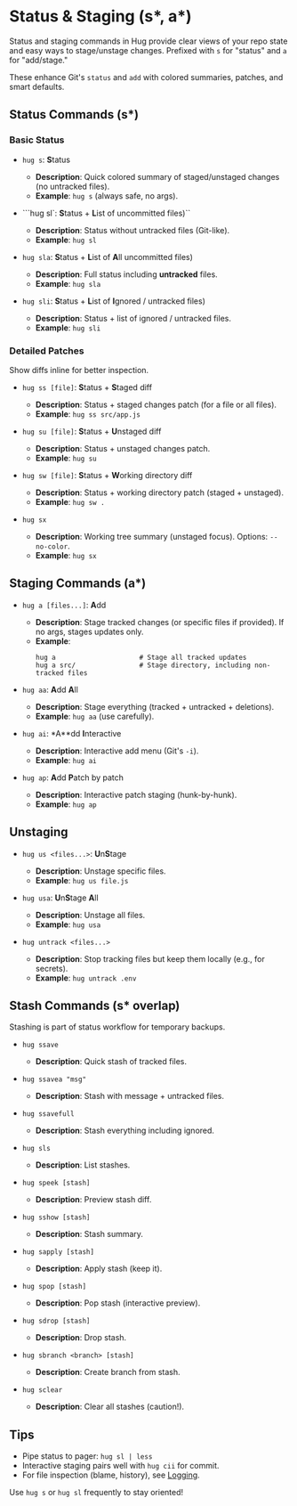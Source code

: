 # Status & Staging (s*, a*)

Status and staging commands in Hug provide clear views of your repo state and easy ways to stage/unstage changes. Prefixed with `s` for "status" and `a` for "add/stage."

These enhance Git's `status` and `add` with colored summaries, patches, and smart defaults.

## Status Commands (s*)

### Basic Status
- `hug s`: **S**tatus 
  - **Description**: Quick colored summary of staged/unstaged changes (no untracked files).
  - **Example**: `hug s` (always safe, no args).

- ```hug sl`: **S**tatus + **L**ist of uncommitted files)``
  - **Description**: Status without untracked files (Git-like).
  - **Example**: `hug sl`

- `hug sla`: **S**tatus + **L**ist of **A**ll uncommitted files)
  - **Description**: Full status including **untracked** files.
  - **Example**: `hug sla`

- `hug sli`: **S**tatus + **L**ist of **I**gnored / untracked files)
  - **Description**: Status + list of ignored / untracked files.
  - **Example**: `hug sli`

### Detailed Patches
Show diffs inline for better inspection.

- `hug ss [file]`: **S**tatus + **S**taged diff
  - **Description**: Status + staged changes patch (for a file or all files).
  - **Example**: `hug ss src/app.js`

- `hug su [file]`: **S**tatus + **U**nstaged diff
  - **Description**: Status + unstaged changes patch.
  - **Example**: `hug su`

- `hug sw [file]`: **S**tatus + **W**orking directory diff
  - **Description**: Status + working directory patch (staged + unstaged).
  - **Example**: `hug sw .`

- `hug sx`
  - **Description**: Working tree summary (unstaged focus). Options: `--no-color`.
  - **Example**: `hug sx`

## Staging Commands (a*)

- `hug a [files...]`: **A**dd
  - **Description**: Stage tracked changes (or specific files if provided). If no args, stages updates only.
  - **Example**:
    ```
    hug a                     # Stage all tracked updates
    hug a src/                # Stage directory, including non-tracked files
    ```

- `hug aa`: **A**dd **A**ll
  - **Description**: Stage everything (tracked + untracked + deletions).
  - **Example**: `hug aa` (use carefully).

- `hug ai`: *A**dd **I**nteractive
  - **Description**: Interactive add menu (Git's `-i`).
  - **Example**: `hug ai`

- `hug ap`: **A**dd **P**atch by patch
  - **Description**: Interactive patch staging (hunk-by-hunk).
  - **Example**: `hug ap`

## Unstaging
- `hug us <files...>`: **U**n**S**tage
  - **Description**: Unstage specific files.
  - **Example**: `hug us file.js`

- `hug usa`: **U**n**S**tage **A**ll
  - **Description**: Unstage all files.
  - **Example**: `hug usa`

- `hug untrack <files...>`
  - **Description**: Stop tracking files but keep them locally (e.g., for secrets).
  - **Example**: `hug untrack .env`

## Stash Commands (s* overlap)
Stashing is part of status workflow for temporary backups.

- `hug ssave`
  - **Description**: Quick stash of tracked files.

- `hug ssavea "msg"`
  - **Description**: Stash with message + untracked files.

- `hug ssavefull`
  - **Description**: Stash everything including ignored.

- `hug sls`
  - **Description**: List stashes.

- `hug speek [stash]`
  - **Description**: Preview stash diff.

- `hug sshow [stash]`
  - **Description**: Stash summary.

- `hug sapply [stash]`
  - **Description**: Apply stash (keep it).

- `hug spop [stash]`
  - **Description**: Pop stash (interactive preview).

- `hug sdrop [stash]`
  - **Description**: Drop stash.

- `hug sbranch <branch> [stash]`
  - **Description**: Create branch from stash.

- `hug sclear`
  - **Description**: Clear all stashes (caution!).

## Tips
- Pipe status to pager: `hug sl | less`
- Interactive staging pairs well with `hug cii` for commit.
- For file inspection (blame, history), see [Logging](logging#file-inspection).

Use `hug s` or `hug sl` frequently to stay oriented!
